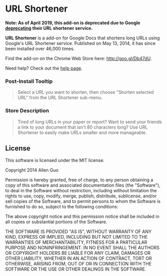 URL Shortener
=============

**Note: As of April 2019, this add-on is deprecated due to Google [deprecating](https://developers.googleblog.com/2018/03/transitioning-google-url-shortener.html) their URL shortener service.**

**URL Shortener** is a add-on for Google Docs that shortens long URLs using Google's URL Shortener service.
Published on May 13, 2014, it has since been installed over 46,000 times.

Find the add-on on the Chrome Web Store here: http://goo.gl/Db47dU.

Need help? Check out the [help page](https://guoguo12.github.io/projects/url-shortener/help.html).

### Post-Install Tooltip

> Select a URL you want to shorten, then choose "Shorten selected URL" from the URL Shortener sub-menu.

### Store Description

> Tired of long URLs in your paper or report? Want to send your friends a link to your document that isn't 80 characters long? Use URL Shortener to easily make URLs smaller and more manageable.

License
-------

This software is licensed under the MIT license.

Copyright 2014 Allen Guo

Permission is hereby granted, free of charge, to any person obtaining a copy
of this software and associated documentation files (the "Software"), to deal
in the Software without restriction, including without limitation the rights
to use, copy, modify, merge, publish, distribute, sublicense, and/or sell
copies of the Software, and to permit persons to whom the Software is
furnished to do so, subject to the following conditions:

The above copyright notice and this permission notice shall be included in
all copies or substantial portions of the Software.

THE SOFTWARE IS PROVIDED "AS IS", WITHOUT WARRANTY OF ANY KIND, EXPRESS OR
IMPLIED, INCLUDING BUT NOT LIMITED TO THE WARRANTIES OF MERCHANTABILITY,
FITNESS FOR A PARTICULAR PURPOSE AND NONINFRINGEMENT. IN NO EVENT SHALL THE
AUTHORS OR COPYRIGHT HOLDERS BE LIABLE FOR ANY CLAIM, DAMAGES OR OTHER
LIABILITY, WHETHER IN AN ACTION OF CONTRACT, TORT OR OTHERWISE, ARISING FROM,
OUT OF OR IN CONNECTION WITH THE SOFTWARE OR THE USE OR OTHER DEALINGS IN
THE SOFTWARE.
